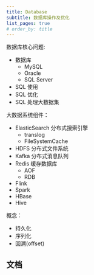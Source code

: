 ```yaml
---
title: Database
subtitle: 数据库操作及优化
list_pages: true
# order_by: title
---
```


数据库核心问题:
 
* 数据库
    - MySQL
    - Oracle
    - SQL Server
* SQL 使用
* SQL 优化
* SQL 处理大数据集

大数据系统组件：

* ElasticSearch 分布式搜索引擎
    - translog
    - FileSystemCache
* HDFS 分布式文件系统
* Kafka 分布式消息队列
* Redis 缓存数据库
    - AOF
    - RDB
* Flink
* Spark
* HBase
* Hive

概念：

* 持久化
* 序列化
* 回溯(offset)

## 文档

